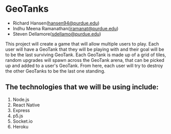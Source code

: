 # GeoTanks
* Richard Hansen(hansen94@purdue.edu)
* Indhu Meena Ramanathan(iramanat@purdue.edu)
* Steven Dellamore(sdellamo@purdue.edu)



This project will create a game that will allow multiple users to play. Each user will have a GeoTank that they will be playing with and their goal will be to be the last surviving GeoTank. Each GeoTank is made up of a grid of tiles, random upgrades will spawn across the GeoTank arena, that can be picked up and added to a user's GeoTank. From here, each user will try to destroy the other GeoTanks to be the last one standing.

## The technologies that we will be using include:
1. Node.js
2. React Native
3. Express
4. p5.js
5. Socket.io
6. Heroku
